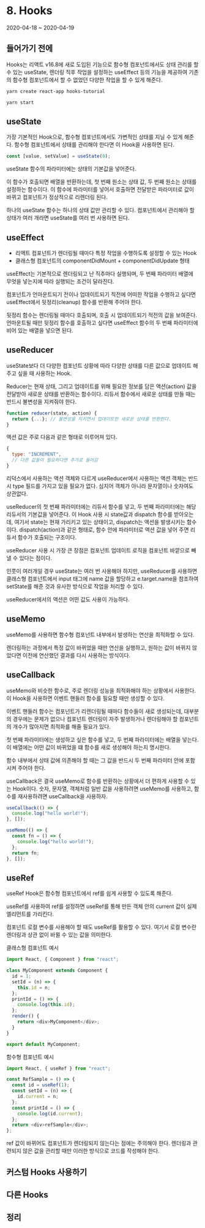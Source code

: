 # 8. Hooks

2020-04-18 ~ 2020-04-19

## 들어가기 전에

Hooks는 리액트 v16.8에 새로 도입된 기능으로 함수형 컴포넌트에서도 상태 관리를 할 수 있는 useState, 렌더링 직후 작업을 설정하는 useEffect 등의 기능을 제공하여 기존의 함수형 컴포넌트에서 할 수 없었던 다양한 작업을 할 수 있게 해준다.

```bash
yarn create react-app hooks-tutorial

yarn start
```

## useState

가장 기본적인 Hook으로, 함수형 컴포넌트에서도 가변적인 상태를 지닐 수 있게 해준다. 함수형 컴포넌트에서 상태를 관리해야 한다면 이 Hook을 사용하면 된다.

```javascript
const [value, setValue] = useState(0);
```

useState 함수의 파라미터에는 상태의 기본값을 넣어준다.

이 함수가 호출되면 배열을 반환하는데, 첫 번째 원소는 상태 값, 두 번째 원소는 상태를 설정하는 함수이다. 이 함수에 파라미터를 넣어서 호출하면 전달받은 파라미터로 값이 바뀌고 컴포넌트가 정상적으로 리렌더링 된다.

하나의 useState 함수는 하나의 상태 값만 관리할 수 있다. 컴포넌트에서 관리해야 할 상태가 여러 개라면 useState를 여러 번 사용하면 된다.

## useEffect

- 리액트 컴포넌트가 렌더링될 때마다 특정 작업을 수행하도록 설정할 수 있는 Hook
- 클래스형 컴포넌트의 componentDidMount + componentDidUpdate 형태

useEffect는 기본적으로 렌더링되고 난 직추마다 실행되며, 두 번째 파라미터 배열에 무엇을 넣는지에 따라 실행되는 조건이 달라진다.

컴포넌트가 언마운트되기 전이나 업데이트되기 직전에 어떠한 작업을 수행하고 싶다면 useEffect에서 뒷정리(cleanup) 함수를 반환해 주어야 한다.

뒷정리 함수는 렌더링될 때마다 호출되며, 호출 시 업데이트되기 적전의 값을 보여준다. 언마운트될 때만 뒷정리 함수를 호출하고 싶다면 useEffect 함수의 두 번째 파라미터에 비어 있는 배열을 넣으면 된다.

## useReducer

useState보다 더 다양한 컴포넌트 상황에 따라 다양한 상태를 다른 값으로 업데이트 해주고 싶을 때 사용하는 Hook.

Reducer는 현재 상태, 그리고 업데이트를 위해 필요한 정보를 담은 액션(action) 값을 전달받아 새로운 상태를 반환하는 함수이다. 리듀서 함수에서 새로운 상태를 만들 때는 반드시 불변성을 지켜줘야 한다.

```javascript
function reducer(state, action) {
  return {...}; // 불변성을 지키면서 업데이트한 새로운 상태를 반환한다.
}
```

액션 값은 주로 다음과 같은 형태로 이루어져 있다.

```javascript
{
  type: "INCREMENT",
  // 다른 값들이 필요하다면 추가로 들어감
}
```

리덕스에서 사용하는 액션 객체와 다르게 useReducer에서 사용하는 액션 객체는 반드시 type 필드를 가지고 있을 필요가 없다. 심지어 객체가 아니라 문자열이나 숫자여도 상관없다.

useReducer의 첫 번째 파라미터에는 리듀서 함수를 넣고, 두 번째 파라미터에는 해당 리듀서의 기본값을 넣어준다. 이 Hook 사용 시 state값과 dispatch 함수를 받아오는데, 여기서 state는 현재 가리키고 있는 상태이고, dispatch는 액션을 발생시키는 함수이다. dispatch(action)과 같은 형태로, 함수 안에 파라미터로 액션 값을 넣어 주면 리듀서 함수가 호출되는 구조이다.

useReducer 사용 시 가장 큰 장점은 컴포넌트 업데이트 로직을 컴포넌트 바깥으로 빼낼 수 있다는 점이다.

인풋이 여러개일 경우 useState는 여러 번 사용해야 하지만, useReducer를 사용하면 클래스형 컴포넌트에서 input 태그에 name 값을 할당하고 e.target.name을 참조하여 setState를 해준 것과 유사한 방식으로 작업을 처리할 수 있다.

useReducer에서의 액션은 어떤 값도 사용이 가능하다.

## useMemo

useMemo를 사용하면 함수형 컴포넌트 내부에서 발생하는 연산을 최적화할 수 있다.

렌더링하는 과정에서 특정 값이 바뀌었을 때만 연산을 실행하고, 원하는 값이 바뀌지 않았다면 이전에 연산했던 결과를 다시 사용하는 방식이다.

## useCallback

useMemo와 비슷한 함수로, 주로 렌더링 성능을 최적화해야 하는 상황에서 사용한다. 이 Hook을 사용하면 이벤트 핸들러 함수를 필요할 때만 생성할 수 있다.

이벤트 핸들러 함수는 컴포넌트가 리렌더링될 때마다 함수들이 새로 생성되는데, 대부분의 경우에는 문제가 없으나 컴포넌트 렌더링이 자주 발생하거나 렌더링해야 할 컴포넌트의 개수가 많아지면 최적화를 해줄 필요가 있다.

첫 번째 파라미터에는 생성하고 싶은 함수를 넣고, 두 번째 파라미터에는 배열을 넣는다. 이 배열에는 어떤 값이 바뀌었을 떄 함수를 새로 생성해야 하는지 명시한다.

함수 내부에서 상태 값에 의존해야 할 때는 그 값을 반드시 두 번째 파라미터 안에 포함시켜 주어야 한다.

useCallback은 결국 useMemo로 함수를 반환하는 상황에서 더 편하게 사용할 수 있는 Hook이다. 숫자, 문자열, 객체처럼 일반 값을 사용하려면 useMemo를 사용하고, 함수를 재사용하려면 useCallback을 사용하자.

```javascript
useCallback(() => {
  console.log("hello world!");
}, []);

useMemo(() => {
  const fn = () => {
    console.log("hello world!");
  };
  return fn;
}, []);
```

## useRef

useRef Hook은 함수형 컴포넌트에서 ref를 쉽게 사용할 수 있도록 해준다.

useRef를 사용하여 ref를 설정하면 useRef를 통해 만든 객체 안의 current 값이 실제 엘리먼트를 가리킨다.

컴포넌트 로컬 변수를 사용해야 할 때도 useRef를 활용할 수 있다. 여기서 로컬 변수란 렌더링과 상관 없이 바뀔 수 있는 값을 의미한다.

클래스형 컴포넌트 예시

```javascript
import React, { Component } from "react";

class MyComponent extends Component {
  id = 1;
  setId = (n) => {
    this.id = n;
  };
  printId = () => {
    console.log(this.id);
  };
  render() {
    return <div>MyComponent</div>;
  }
}

export default MyComponent;
```

함수형 컴포넌트 예시

```javascript
import React, { useRef } from "react";

const RefSample = () => {
  const id = useRef(1);
  const setId = (n) => {
    id.current = n;
  };
  const printId = () => {
    console.log(id.current);
  };
  return <div>refSample</div>;
};
```

ref 값이 바뀌어도 컴포넌트가 렌더링되지 않는다는 점에는 주의해야 한다. 렌더링과 관련되지 않은 값을 관리할 때만 이러한 방식으로 코드를 작성해야 한다.

## 커스텀 Hooks 사용하기

## 다른 Hooks

## 정리
